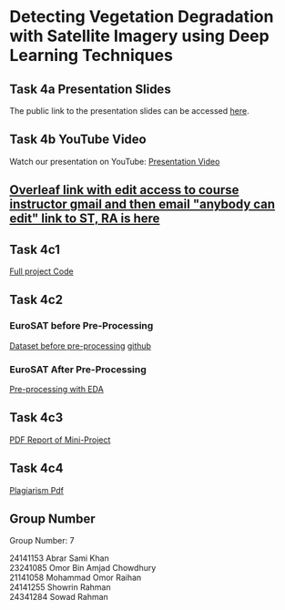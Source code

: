 #   Detecting Vegetation Degradation with Satellite Imagery using Deep Learning Techniques
## Task 4a Presentation Slides 

The public link to the presentation slides can be accessed [here](https://docs.google.com/presentation/d/1njyihYZ3KyDBTQ26UNTkgGRtfV9GyAwt/edit?usp=sharing&ouid=117726703152918855617&rtpof=true&sd=true).

## Task 4b YouTube Video

Watch our presentation on YouTube: [Presentation Video](https://youtu.be/egIcjx9BE8Q?si=30WqFmEd_ZL_EoW0)
## [Overleaf link with edit access to course instructor gmail and then email "anybody can edit" link to ST, RA is here](https://www.overleaf.com/6356732441jmbkxjrmcpcj#7f107e)

## Task 4c1
[Full project Code](https://github.com/showrin20/BracU_Courses/blob/main/CSE424/Task4/cse424_EUROSAT%2BEDA.ipynb)

## Task 4c2
### EuroSAT before Pre-Processing 
 [Dataset before pre-processing](https://paperswithcode.com/dataset/eurosat)
[github](https://github.com/phelber/eurosat)


### EuroSAT After Pre-Processing 

 [Pre-processing with EDA](https://github.com/showrin20/BracU_Courses/blob/main/CSE424/Task4/cse424_EUROSAT%2BEDA.ipynb)

## Task 4c3 
[PDF Report of Mini-Project](https://drive.google.com/file/d/1vKI-5cUCjTG1MR4I0Zqf2XT_u-aO9Gf9/view?usp=sharing)

## Task 4c4
[Plagiarism Pdf]()


## Group Number

Group Number: 7

24141153	Abrar Sami Khan	<br>
23241085	Omor Bin Amjad Chowdhury	<br>
21141058	Mohammad Omor Raihan	<br>
24141255	Showrin Rahman	<br>
24341284	Sowad Rahman 
